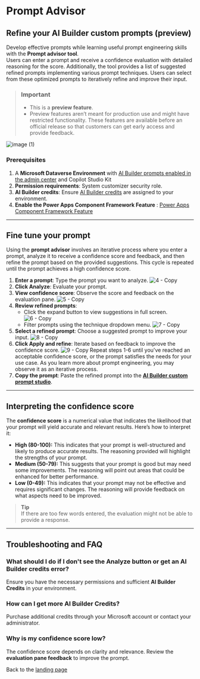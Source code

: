 # Prompt Advisor

## Refine your AI Builder custom prompts (preview)

Develop effective prompts while learning useful prompt engineering skills with the **Prompt advisor tool**.  
Users can enter a prompt and receive a confidence evaluation with detailed reasoning for the score. Additionally, the tool provides a list of suggested refined prompts implementing various prompt techniques. Users can select from these optimized prompts to iteratively refine and improve their input.

> ### Important  
> - This is a **preview feature**.  
> - Preview features aren’t meant for production use and might have restricted functionality. These features are available before an official release so that customers can get early access and provide feedback.

![image (1)](https://github.com/user-attachments/assets/5c0efa74-f97f-402a-8e1c-cb8242a810e2)

### Prerequisites

1. A **Microsoft Dataverse Environment** with [AI Builder prompts enabled in the admin center](https://learn.microsoft.com/ai-builder/administer#enable-or-disable-ai-builder-preview-features) and Copilot Studio Kit
1. **Permission requirements**: System customizer security role.
1. **AI Builder credits**: Ensure [AI Builder credits](https://learn.microsoft.com/ai-builder/credit-management) are assigned to your environment.
2. **Enable the Power Apps Component Framework Feature** : [Power Apps Component Framework Feature](https://learn.microsoft.com/power-apps/developer/component-framework/component-framework-for-canvas-apps#enable-the-power-apps-component-framework-feature)

---

## Fine tune your prompt

Using the **prompt advisor** involves an iterative process where you enter a prompt, analyze it to receive a 
confidence score and feedback, and then refine the prompt based on the provided suggestions. This 
cycle is repeated until the prompt achieves a high confidence score. 

1. **Enter a prompt**: Type the prompt you want to analyze.
![4 - Copy](https://github.com/user-attachments/assets/d0fb1e2f-4923-41ca-8967-7d7108e1b2d6)
1. **Click Analyze**: Evaluate your prompt.  
1. **View confidence score**: Observe the score and feedback on the evaluation pane.
![5 - Copy](https://github.com/user-attachments/assets/ef14f920-d1ab-4f0f-a73c-90ba08202b19)
1. **Review refined prompts**:  
   - Click the expand button to view suggestions in full screen.
![6 - Copy](https://github.com/user-attachments/assets/edeb0fd6-8e9e-4b79-bc85-4e428fbb2fcc)
   - Filter prompts using the technique dropdown menu.
![7 - Copy](https://github.com/user-attachments/assets/909ea9a7-e41a-42f1-b7a1-bb697ef3a7da)
1. **Select a refined prompt**: Choose a suggested prompt to improve your input.
![8 - Copy](https://github.com/user-attachments/assets/6d219336-5686-4658-9eff-86a053f78fb4)
1. **Click Apply and refine**: Iterate based on feedback to improve the confidence score.
![9 - Copy](https://github.com/user-attachments/assets/05939dfe-0719-44b3-877c-327cfaa83bda)
Repeat steps 1-6 until you've reached an acceptable confidence score, or the prompt satisfies the 
needs for your use case. As you learn more about prompt engineering, you may observe it as an 
iterative process.
1. **Copy the prompt**: Paste the refined prompt into the [**AI Builder custom prompt studio**](https://learn.microsoft.com/ai-builder/create-a-custom-prompt).

---

## Interpreting the confidence score

The **confidence score** is a numerical value that indicates the likelihood that your prompt will yield 
accurate and relevant results. Here’s how to interpret it:

- **High (80-100):** This indicates that your prompt is well-structured and likely to produce accurate 
results. The reasoning provided will highlight the strengths of your prompt.  
- **Medium (50-79):** This suggests that your prompt is good but may need some improvements. The 
reasoning will point out areas that could be enhanced for better performance.  
- **Low (0-49):** This indicates that your prompt may not be effective and requires significant changes. 
The reasoning will provide feedback on what aspects need to be improved.

> **Tip**  
> If there are too few words entered, the evaluation might not be able to provide a response.

---

## Troubleshooting and FAQ

### What should I do if I don't see the Analyze button or get an AI Builder credits error?  

Ensure you have the necessary permissions and sufficient **AI Builder Credits** in your environment.

### How can I get more AI Builder Credits?  

Purchase additional credits through your Microsoft account or contact your administrator.

### Why is my confidence score low?  

The confidence score depends on clarity and relevance. Review the **evaluation pane feedback** to improve the prompt.

Back to the [landing page](./README.md#power-cat-copilot-studio-kit)
